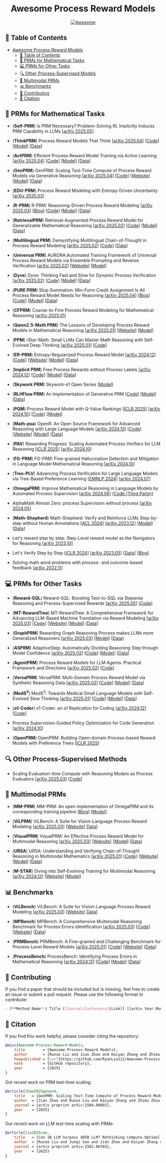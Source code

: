 <div align="center">

# Awesome Process Reward Models

[![Awesome](https://awesome.re/badge.svg)](https://awesome.re)

</div>



## 🔗 Table of Contents

- [Awesome Process Reward Models](#awesome-process-reward-models)
  - [🔗 Table of Contents](#-table-of-contents)
  - [📐 PRMs for Mathematical Tasks](#-prms-for-mathematical-tasks)
  - [💻 PRMs for Other Tasks](#-prms-for-other-tasks)
  - [🔍 Other Process-Supervised Models](#-other-process-supervised-models)
  - [🌇 Multimodal PRMs](#-multimodal-prms)
  - [📊 Benchmarks](#-benchmarks)
  - [💪 Contributing](#-contributing)
  - [📝 Citation](#-citation)



## 📐 PRMs for Mathematical Tasks

- (**Self-PRM**) Is PRM Necessary? Problem-Solving RL Implicitly Induces PRM Capability in LLMs [[arXiv 2025.05](https://arxiv.org/abs/2505.11227)]

- (**ThinkPRM**) Process Reward Models That Think [[arXiv 2025.04](https://arxiv.org/abs/2504.16828)] [[Code](https://github.com/mukhal/thinkprm)] [[Model](https://huggingface.co/launch/ThinkPRM-14B)] [[Data](https://huggingface.co/datasets/launch/thinkprm-1K-verification-cots)]

- (**ActPRM**) Efficient Process Reward Model Training via Active Learning [[arXiv 2025.04](http://arxiv.org/abs/2504.10559)] [[Code](https://github.com/sail-sg/ActivePRM)] [[Model](https://huggingface.co/collections/sail/active-prm-67fccbc10c94c41a6d6b26d9)] [[Data](https://huggingface.co/datasets/sail/ActPRMData)]

- (**GenPRM**) GenPRM: Scaling Test-Time Compute of Process Reward Models via Generative Reasoning [[arXiv 2025.04](https://arxiv.org/abs/2504.00891)] [[Code](https://github.com/RyanLiu112/GenPRM)] [[Website](https://ryanliu112.github.io/GenPRM)] [[Model](https://huggingface.co/collections/GenPRM/genprm-67ee4936234ba5dd16bb9943)] [[Data](https://huggingface.co/collections/GenPRM/genprm-67ee4936234ba5dd16bb9943)]

- (**EDU-PRM**) Process Reward Modeling with Entropy-Driven Uncertainty [[arXiv 2025.03](http://arxiv.org/abs/2503.22233)]

- (**R-PRM**) R-PRM: Reasoning-Driven Process Reward Modeling [[arXiv 2025.03](http://arxiv.org/abs/2503.21295)] [[Blog](https://shesj-note.notion.site/R-PRM-Reasoning-Driven-Process-Reward-Modeling-9543fb238b0d48338dd44c60999ffd9b)] [[Code](https://github.com/NJUNLP/R-PRM)] [[Model](https://huggingface.co/kevinpro/R-PRM-7B-DPO)] [[Data](https://huggingface.co/datasets/kevinpro/R-PRM)]

- (**RetrievalPRM**) Retrieval-Augmented Process Reward Model for Generalizable Mathematical Reasoning [[arXiv 2025.02](https://arxiv.org/abs/2502.14361)] [[Code](https://anonymous.4open.science/r/RetrievalPRM-1C77)] [[Model](https://huggingface.co/gebro13/RetrievalPRM)] [[Data](https://huggingface.co/datasets/gebro13/RetrievalPRM_Dataset)]

- (**Multilingual PRM**) Demystifying Multilingual Chain-of-Thought in Process Reward Modeling [[arXiv 2025.02](https://arxiv.org/abs/2502.14361)] [[Code](https://github.com/weixuan-wang123/Multilingual-PRM)] [[Data](https://huggingface.co/datasets/vicky23456/multilingual-PRM800K)]

- (**Universal PRM**) AURORA:Automated Training Framework of Universal Process Reward Models via Ensemble Prompting and Reverse Verification [[arXiv 2025.02](https://arxiv.org/abs/2502.11520)] [[Website](https://auroraprm.github.io)] [[Model](https://huggingface.co/infly/Universal-PRM-7B)]

- (**Dyve**) Dyve: Thinking Fast and Slow for Dynamic Process Verification [[arXiv 2025.02](https://arxiv.org/abs/2502.11157)] [[Code](https://github.com/staymylove/Dyve)] [[Model](https://huggingface.co/Jianyuan1/deepseek-r1-14b-cot-math-reasoning-full)] [[Data](https://huggingface.co/datasets/Jianyuan1/cot-data)]

- (**PURE PRM**) Stop Summation: Min-Form Credit Assignment Is All Process Reward Model Needs for Reasoning [[arXiv 2025.04](https://arxiv.org/abs/2504.15275)] [[Blog](https://tungsten-ink-510.notion.site/Stop-Gamma-Decay-Min-Form-Credit-Assignment-Is-All-Process-Reward-Model-Needs-for-Reasoning-19fcb6ed0184804eb07fd310b38af155)] [[Code](https://github.com/CJReinforce/PURE)] [[Model](https://huggingface.co/jinachris/PURE-PRM-7B)] [[Data](https://huggingface.co/datasets/HuggingFaceH4/prm800k-trl-dedup)]

- (**CFPRM**) Coarse-to-Fine Process Reward Modeling for Mathematical Reasoning [[arXiv 2025.01](https://arxiv.org/abs/2501.13622)]

- (**Qwen2.5-Math PRM**) The Lessons of Developing Process Reward Models in Mathematical Reasoning [[arXiv 2025.01](https://arxiv.org/abs/2501.07301)] [[Website](https://qwenlm.github.io/blog/qwen2.5-math-prm)] [[Model](https://huggingface.co/collections/Qwen/qwen25-math-66eaa240a1b7d5ee65f1da3e)]

- (**PPM**) rStar-Math: Small LLMs Can Master Math Reasoning with Self-Evolved Deep Thinking [[arXiv 2025.01](https://arxiv.org/abs/2501.04519)] [[Code](https://github.com/microsoft/rStar)]

- (**ER-PRM**) Entropy-Regularized Process Reward Model [[arXiv 2024.12](https://arxiv.org/abs/2412.11006)] [[Code](https://github.com/hanningzhang/ER-PRM)] [[Website](https://hanningzhang.github.io/math-prm/)] [[Model](https://huggingface.co/HanningZhang/Llama3.1-Math-PRM)] [[Data](https://huggingface.co/datasets/HanningZhang/ER-PRM-Data)]

- (**Implicit PRM**) Free Process Rewards without Process Labels [[arXiv 2024.12](https://arxiv.org/abs/2412.01981)] [[Code](https://github.com/PRIME-RL/ImplicitPRM)] [[Model](https://huggingface.co/collections/Windy0822/implicitprm-675033e6b3719046c13e2e48)] [[Data](https://huggingface.co/datasets/Windy0822/ultrainteract_math_rollout)]

- (**Skywork PRM**) Skywork-o1 Open Series [[Model](https://huggingface.co/collections/Skywork/skywork-o1-open-67453df58e12f6c3934738d0)]

- (**RLHFlow PRM**) An Implementation of Generative PRM [[Code](https://github.com/RLHFlow/RLHF-Reward-Modeling/tree/main/math-rm)] [[Model](https://huggingface.co/collections/RLHFlow/rlhflow-math-process-reward-model-6725a42fc8808e12aa1cb144)] [[Data](https://huggingface.co/collections/RLHFlow/rlhflow-math-process-reward-model-6725a42fc8808e12aa1cb144)]

- (**PQM**) Process Reward Model with Q-Value Rankings [[ICLR 2025](https://openreview.net/forum?id=wQEdh2cgEk)] [[arXiv 2024.10](https://arxiv.org/abs/2410.11287)] [[Code](https://github.com/WindyLee0822/Process_Q_Model)] [[Model](https://huggingface.co/Windy0822/PQM)]

- (**Math-psa**) OpenR: An Open Source Framework for Advanced Reasoning with Large Language Models [[arXiv 2024.10](https://arxiv.org/abs/2410.09671)] [[Code](https://github.com/openreasoner/openr)] [[Website](https://openreasoner.github.io)] [[Model](https://huggingface.co/openreasoner/Math-psa)] [[Data](https://huggingface.co/datasets/openreasoner/MATH-APS)]

- (**PAV**) Rewarding Progress: Scaling Automated Process Verifiers for LLM Reasoning [[ICLR 2025](https://openreview.net/forum?id=A6Y7AqlzLW)] [[arXiv 2024.10](https://arxiv.org/abs/2410.08146)]

- (**FG-PRM**) FG-PRM: Fine-grained Hallucination Detection and Mitigation in Language Model Mathematical Reasoning [[arXiv 2024.10](https://anonymous.4open.science/r/FG-PRM-75BB)]

- (**Tree-PLV**) Advancing Process Verification for Large Language Models via Tree-Based Preference Learning [[EMNLP 2024](https://aclanthology.org/2024.emnlp-main.125)] [[arXiv 2024.07](http://arxiv.org/abs/2407.00390)]

- (**OmegaPRM**) Improve Mathematical Reasoning in Language Models by Automated Process Supervision [[arXiv 2024.06](https://arxiv.org/abs/2406.06592)] [[Code (Third Party)](https://github.com/openreasoner/openr/tree/main/data/omegaPRM_v2)]

- AlphaMath Almost Zero: process Supervision without process [[arXiv 2024.05](http://arxiv.org/abs/2405.03553)]

- (**Math-Shepherd**) Math-Shepherd: Verify and Reinforce LLMs Step-by-step without Human Annotations [[ACL 2024](https://aclanthology.org/2024.acl-long.510)] [[arXiv 2023.12](https://arxiv.org/abs/2312.08935)] [[Model](https://huggingface.co/peiyi9979/math-shepherd-mistral-7b-prm)] [[Data](https://huggingface.co/datasets/peiyi9979/Math-Shepherd)]

- Let's reward step by step: Step-Level reward model as the Navigators for Reasoning [[arXiv 2023.10](https://arxiv.org/abs/2310.10080)]

- Let's Verify Step by Step [[ICLR 2024](https://openreview.net/forum?id=v8L0pN6EOi)] [[arXiv 2023.05](https://arxiv.org/abs/2305.20050)] [[Data](https://github.com/openai/prm800k)] [[Blog](https://openai.com/research/improving-mathematical-reasoning-with-process-supervision)]

- Solving math word problems with process- and outcome-based feedback [[arXiv 2022.11](https://arxiv.org/abs/2211.14275)]



## 💻 PRMs for Other Tasks

- (**Reward-SQL**) Reward-SQL: Boosting Text-to-SQL via Stepwise Reasoning and Process-Supervised Rewards [[arXiv 2025.05](https://arxiv.org/abs/2505.04671)] [[Code](https://github.com/ruc-datalab/RewardSQL)]

- (**MT-RewardTree**) MT-RewardTree: A Comprehensive Framework for Advancing LLM-Based Machine Translation via Reward Modeling [[arXiv 2025.03](https://arxiv.org/abs/2503.12123)] [[Code](https://github.com/sabijun/MT-RewardTree)] [[Website](https://sabijun.github.io/MT_RewardTreePage)] [[Model](https://huggingface.co/collections/sabijun/mt-rewardtree-models-67cac935143f75dfae6f0938)] [[Data](https://huggingface.co/collections/sabijun/mt-rewardtree-dataset-67cacadc0dcbc92c02428948)]

- (**GraphPRM**) Rewarding Graph Reasoning Process makes LLMs more Generalized Reasoners [[arXiv 2025.03](https://arxiv.org/abs/2503.00845)] [[Model](https://huggingface.co/GraphPRM)] [[Data](https://huggingface.co/GraphPRM)]

- (**ASPRM**) AdaptiveStep: Automatically Dividing Reasoning Step through Model Confidence [[arXiv 2025.02](https://arxiv.org/abs/2502.13943)] [[Code](https://github.com/Lux0926/ASPRM)] [[Model](https://huggingface.co/Lux0926)] [[Data](https://huggingface.co/Lux0926)]

- (**AgentPRM**) Process Reward Models for LLM Agents: Practical Framework and Directions [[arXiv 2025.02](https://arxiv.org/abs/2502.10325)] [[Code](https://github.com/sanjibanc/agent_prm)]

- (**VersaPRM**) VersaPRM: Multi-Domain Process Reward Model via Synthetic Reasoning Data [[arXiv 2025.02](https://arxiv.org/abs/2502.06737)] [[Code](https://github.com/UW-Madison-Lee-Lab/VersaPRM)] [[Model](https://huggingface.co/collections/UW-Madison-Lee-Lab/versaprm-67a7eb34049b2a1bd3055f6e)] [[Data](https://huggingface.co/datasets/UW-Madison-Lee-Lab/MMLU-Pro-CoT-Train-Labeled)]

- (**MedS$^3$**) MedS$^3$: Towards Medical Small Language Models with Self-Evolved Slow Thinking [[arXiv 2025.01](https://arxiv.org/abs/2501.12051)] [[Code](https://github.com/pixas/MedSSS)] [[Model](https://huggingface.co/pixas/MedSSS_PRM)] [[Data](https://huggingface.co/datasets/pixas/MedSSS-data)]

- (**o1-Coder**) o1-Coder: an o1 Replication for Coding [[arXiv 2024.12](https://arxiv.org/abs/2412.00154)] [[Code](https://github.com/ADaM-BJTU/O1-CODER)]

- Process Supervision-Guided Policy Optimization for Code Generation [[arXiv 2024.10](https://arxiv.org/abs/2410.17621)]

- (**OpenPRM**) OpenPRM: Building Open-domain Process-based Reward Models with Preference Trees [[ICLR 2025](https://openreview.net/forum?id=fGIqGfmgkW)]



## 🔍 Other Process-Supervised Methods

- Scaling Evaluation-time Compute with Reasoning Models as Process Evaluators [[arXiv 2025.03](http://arxiv.org/abs/2503.19877)] [[Code](https://github.com/prometheus-eval/scaling-evaluation-compute)]



## 🌇 Multimodal PRMs

- (**MM-PRM**) MM-PRM: An open implementation of OmegaPRM and its corresponding training pipeline [[Blog](https://adaptive-paddleboat-4fd.notion.site/MM-PRM-1c0c99bc2f2b80978eb5ec22e131fba1)] [[Model](https://huggingface.co/Cierra0506/MM-PRM-8B)]

- (**ViLPRM**) ViLBench: A Suite for Vision-Language Process Reward Modeling [[arXiv 2025.03](http://arxiv.org/abs/2503.20271)] [[Website](https://ucsc-vlaa.github.io/ViLBench)] [Data](https://huggingface.co/datasets/UCSC-VLAA/ViLReward-73K)]

- (**VisualPRM**) VisualPRM: An Effective Process Reward Model for Multimodal Reasoning [[arXiv 2025.03](https://arxiv.org/abs/2503.10291)] [[Website](https://internvl.github.io/blog/2025-03-13-VisualPRM)] [[Model](https://huggingface.co/OpenGVLab/VisualPRM-8B)] [[Data](https://huggingface.co/datasets/OpenGVLab/VisualPRM400K)]

- (**URSA**) URSA: Understanding and Verifying Chain-of-Thought Reasoning in Multimodal Mathematics [[arXiv 2025.01](https://arxiv.org/abs/2501.04686)] [[Code](https://github.com/URSA-MATH/URSA-MATH)] [[Website](https://ursa-math.github.io)] [[Model](https://huggingface.co/URSA-MATH)] [[Data](https://huggingface.co/URSA-MATH)]

- (**M-STAR**) Diving into Self-Evolving Training for Multimodal Reasoning [[arXiv 2024.12](https://arxiv.org/abs/2412.17451)] [[Website](https://mstar-lmm.github.io)] [[Model](https://huggingface.co/collections/hkust-nlp/m-star-676bbf9f749dbf511e7c4a32)]



## 📊 Benchmarks

- (**ViLBench**) ViLBench: A Suite for Vision-Language Process Reward Modeling [[arXiv 2025.03](http://arxiv.org/abs/2503.20271)] [[Website](https://ucsc-vlaa.github.io/ViLBench)] [Data](https://huggingface.co/datasets/UCSC-VLAA/ViLBench)]

- (**MPBench**) MPBench: A Comprehensive Multimodal Reasoning Benchmark for Process Errors Identification [[arXiv 2025.03](https://arxiv.org/abs/2503.12505)] [[Code](https://github.com/xu5zhao/MPBench)] [[Website](https://mpbench.github.io)] [[Data](https://huggingface.co/datasets/xuzhaopan/MPBench)]

- (**PRMBench**) PRMBench: A Fine-grained and Challenging Benchmark for Process-Level Reward Models [[arXiv 2025.01](https://arxiv.org/abs/2501.03124)] [[Code](https://github.com/ssmisya/PRMBench)] [[Website](https://prmbench.github.io)] [[Data](https://huggingface.co/datasets/hitsmy/PRMBench_Preview)]

- (**ProcessBench**) ProcessBench: Identifying Process Errors in Mathematical Reasoning [[arXiv 2024.12](https://arxiv.org/abs/2412.06559)] [[Code](https://github.com/QwenLM/ProcessBench)] [[Model](https://huggingface.co/Qwen/Qwen2.5-Math-7B-PRM800K)] [[Data](https://huggingface.co/datasets/Qwen/ProcessBench)]



## 💪 Contributing

If you find a paper that should be included but is missing, feel free to create an issue or submit a pull request. Please use the following format to contribute:

```bash
- (**Method Name**) Title [[Journal/Conference](Link)] [[arXiv Year.Month](Link)] [[Code](Link)] [[Website](Link)] [[Model](Link)] [[Data](Link)]
```

## 📝 Citation

If you find this work helpful, please consider citing the repository:

```bibtex
@misc{Awesome-Process-Reward-Models,
    title        = {Awesome Process Reward Models},
    author       = {Runze Liu and Jian Zhao and Kaiyan Zhang and Zhimu Zhou and Junqi Gao and Dong Li and Jiafei Lyu and Zhouyi Qian and Biqing Qi and Xiu Li and Bowen Zhou},
    howpublished = {\url{https://github.com/RyanLiu112/Awesome-Process-Reward-Models}},
    note         = {GitHub repository},
    year         = {2025}
}
```

Out recent work on PRM test-time scaling:

```bibtex
@article{zhao2025genprm,
    title   = {GenPRM: Scaling Test-Time Compute of Process Reward Models via Generative Reasoning},
    author  = {Jian Zhao and Runze Liu and Kaiyan Zhang and Zhimu Zhou and Junqi Gao and Dong Li and Jiafei Lyu and Zhouyi Qian and Biqing Qi and Xiu Li and Bowen Zhou},
    journal = {arXiv preprint arXiv:2504.00891},
    year    = {2025}
}
```

Our recent work on LLM test-time scaling with PRMs:

```bibtex
@article{liu2025can,
    title   = {Can 1B LLM Surpass 405B LLM? Rethinking Compute-Optimal Test-Time Scaling},
    author  = {Runze Liu and Junqi Gao and Jian Zhao and Kaiyan Zhang and Xiu Li and Biqing Qi and Wanli Ouyang and Bowen Zhou},
    journal = {arXiv preprint arXiv:2502.06703},
    year    = {2025}
}
```
